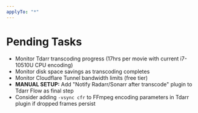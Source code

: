```yaml
---
applyTo: "*"
---
```


# Pending Tasks

- Monitor Tdarr transcoding progress (17hrs per movie with current i7-10510U CPU encoding)
- Monitor disk space savings as transcoding completes
- Monitor Cloudflare Tunnel bandwidth limits (free tier)
- **MANUAL SETUP:** Add "Notify Radarr/Sonarr after transcode" plugin to Tdarr Flow as final step
- Consider adding `-vsync cfr` to FFmpeg encoding parameters in Tdarr plugin if dropped frames persist
